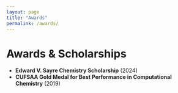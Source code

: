 ```yaml
---
layout: page
title: "Awards"
permalink: /awards/
---
```

# Awards & Scholarships  
- **Edward V. Sayre Chemistry Scholarship** (2024)  
- **CUFSAA Gold Medal for Best Performance in Computational Chemistry** (2019)  
